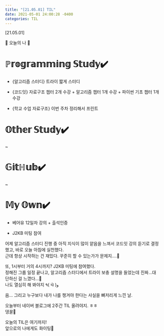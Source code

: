 ```yaml
---
title: "[21.05.01] TIL"
date: 2021-05-01 24:00:28 -0400
categories: TIL
---
```


[21.05.01]

🙌 오늘의 나 🙌

# ℙ𝕣𝕠𝕘𝕣𝕒𝕞𝕞𝕚𝕟𝕘 𝕊𝕥𝕦𝕕𝕪✔️
- {알고리즘 스터디} 트라이 짧게 스터디 

- {코드잇} 자료구조 챕터 2개 수강 + 알고리즘 챕터 1개 수강 + 파이썬 기초 챕터 1개 수강

- {학교 수업 자료구조} 이번 주차 정리해서 프린트
  

# 𝕆𝕥𝕙𝕖𝕣 𝕊𝕥𝕦𝕕𝕪✔️

~

# 𝔾𝕚𝕥ℍ𝕦𝕓✔️

~


# 𝕄𝕪 𝕆𝕨𝕟✔️

- 베어유 12일차 강의 + 출석인증

- J2KB 미팅 참여

  
어제 알고리즘 스터디 진행 중 아직 지식이 많이 얕음을 느껴서 코드잇 강의 듣기로 결정했고, 바로 오늘 아침에 실천했다.       
근데 항상 시작하는 건 재밌다. 꾸준히 할 수 있는가가 문제지....🤔    
 
또, 1시부터 거의 4시까지? J2KB 미팅에 참여했다.          
정해진 그룹 일정 끝나고, 알고리즘 스터디에서 트라이 보충 설명을 들었는데 진짜...대단하신 걸 느꼈다...🤭    
나도 열심히 해 봐야지 ٩( ᐛ )و    
    
음...
그리고 누구보다 내가 나를 챙겨야 한다는 사실을 뼈저리게 느낀 날.                  

오늘부터 네이버 블로그에 2주간 TIL 올려야지. ㅎㅎ               
댕꿀🐶

오늘의 TIL은 여기까지!  
앞으로의 나에게도 화이팅🌸 
